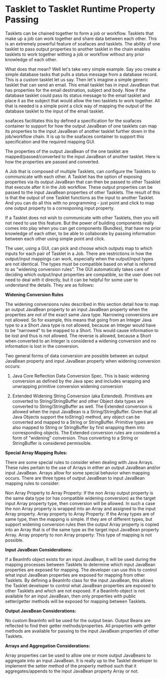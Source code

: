 # Tasklet to Tasklet Runtime Property Passing #

Tasklets can be chained together to form a job or workflow. Tasklets that make up a job can work together and share data between each other. This is an extremely powerful feature of soafaces and tasklets. The ability of one tasklet to pass output properties to another tasklet in the chain enables tasklets to work together withing a job or workflow without any prior knowledge of each other.

What does that mean? Well let's take very simple example. Say you create a simple database tasks that pulls a status message from a database record. This is a custom tasklet let us say. Then let's imagine a simple generic tasklet that can send an email. This email tasklet has in input JavaBean that has properties for the email destination, subject and body. Now if the database tasklet could pass its status message to the email tasklet and place it as the subject that would allow the two tasklets to work together. All that is needed is a simple point a click way of mapping the output of the database tasklet to the input of the email tasklet.

soafaces facilitates this by defined a specification for the soafaces  container to support for how the output JavaBean of one tasklets can map its properties to the input JavaBean of another tasklet further down in the job/workflow chain. It is up to the soafaces container to support this specification and the required mapping GUI.

The properties of the output JavaBean of the one tasklet are mapped/passed/converted to the input JavaBean of another tasklet. Here is how the properties are passed and converted.

A Job that is composed of multiple Tasklets, can configure the Tasklets to communicate with each other. A Tasklet has the option of exposing properties via its output JavaBean that can then be passed to other Tsasklet that execute after it in the Job workflow. These output properties can be passed to the input JavaBean properties of other Tasklets. The result of this is that the output of one Tasklet functions as the input to another Tasklet. And you can do all this with no programming - just point and click to map one output property to a corresponing input property.

If a Tasklet does not wish to communicate with other Tasklets, then you will not need to use this feature. But the power of building components really comes into play when you can get components (Bundles), that have no prior knowledge of each other, to be able to collaborate by passing information between each other using simple point and click.

The user, using a GUI, can pick and choose which outputs map to which inputs for each pair of Tasklet in a Job. There are restrictions in how the output/input mappings can work, especially when the output/input types are not identical. The types must be compatible based on what is referred to as "widening conversion rules". The GUI automatically takes care of deciding which output/input properties are compatible, so the user does not need to deal with it directly, but it can be helpful for some user to understand the details. They are as follows:

**Widening Conversion Rules**

The widening conversions rules described in this section detail how to map an output JavaBean property to an input JavaBean property when the properties are not of the exact same Java type. Narrowing conversions are not allowed. So for example, this means that going from an Integer Java type to a a Short Java type is not allowed, because an Integer would have to be "narrowed" to be mapped to a Short. This would cause information to be lost and thus is not allowed. The reverse is allowed, because a Short when converted to an Integer is considered a widening conversion and no information is lost in the conversion.

Two general forms of data conversion are possible between an output JavaBean property and input JavaBean property when widening conversion occurs:

1) Java Core Reflection Data Conversion Spec. This is basic widening conversion as defined by the Java spec and includes wrapping and unwrapping primitive conversion widening conversion

2) Extended Widening String Conversion (aka Extended). Primitives are converted to String/StringBuffer and other Object data types are converted to String/StringBuffer as well. The Extended conversion is allowed when the input JavaBean is a String/StringBuffer. Given that all Java Objects support the toString() method, any object can be converted and mapped to a String or StringBuffer. Primitive types are also mapped to String or StringBuffer by first wrapping them into corresponding objects. The Extended conversion rules are considered a form of "widening" conversion. Thus converting to a String or StringBuffer is considered permissible.

**Special Array Mapping Rules:**

There are some special rules to consider when dealing with Java Arrays. These rules pertain to the use of Arrays in either an output JavaBean and/or input JavaBean. Arrays allow for some special behavior when mapping occurs. There are three types of output JavaBean to input JavaBean mapping rules to consider:

Non Array Property to Array Property: If the non Array output property is the same data type (or has compatible widening conversion) as the target input Array property type, then conversion will be allowed. In such a case the non Array property is wrapped into an Array and assigned to the input Array property.
Array property to Array Property: If the Array types are of same type, then the mapping is simple. If they are of different types, but support widening conversion rules then the output Array property is copied into an Array that is of the same type as the target input JavaBean property Array.
Array property to non Array property: This type of mapping is not possible.

**Input JavaBean Considerations:**

If a BeanInfo object exists for an input JavaBean, it will be used during the mapping processes between Tasklets to determine which input JavaBean properties are exposed for mapping. The developer can use this to control what input JavaBean properties are exposed for mapping from other Tasklets. By defining a BeanInfo class for the input JavaBean, this allows the Tasklet developer to control what JavaBean properties are exposed to other Tasklets and which are not exposed. If a BeanInfo object is not available for an input JavaBean, then only properties with public setter/getter methods will be exposed for mapping between Tasklets.

**Output JavaBean Considerations:**

No custom BeanInfo will be used for the output bean. Output Beans are reflected to find their getter methods/properties. All properties with getter methods are available for passing to the input JavaBean properties of other Tasklets.

**Arrays and Aggregation Considerations:**

Array properties can be used to allow one or more output JavaBeans to aggregate into an input JavaBean. It is really up to the Tasklet developer to implement the setter method of the property method such that it aggregates/appends to the input JavaBean property Array or not.